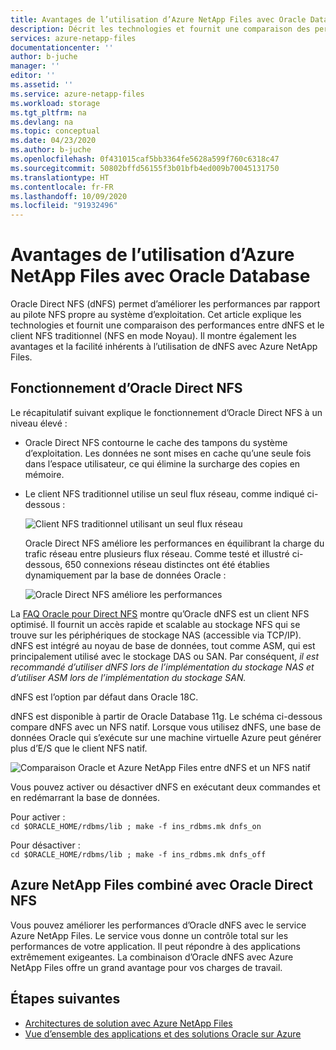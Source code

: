 ```yaml
---
title: Avantages de l’utilisation d’Azure NetApp Files avec Oracle Database | Microsoft Docs
description: Décrit les technologies et fournit une comparaison des performances entre Oracle Direct NFS (dNFS) et le client NFS traditionnel. Montre les avantages de l’utilisation de dNFS avec Azure NetApp Files.
services: azure-netapp-files
documentationcenter: ''
author: b-juche
manager: ''
editor: ''
ms.assetid: ''
ms.service: azure-netapp-files
ms.workload: storage
ms.tgt_pltfrm: na
ms.devlang: na
ms.topic: conceptual
ms.date: 04/23/2020
ms.author: b-juche
ms.openlocfilehash: 0f431015caf5bb3364fe5628a599f760c6318c47
ms.sourcegitcommit: 50802bffd56155f3b01bfb4ed009b70045131750
ms.translationtype: HT
ms.contentlocale: fr-FR
ms.lasthandoff: 10/09/2020
ms.locfileid: "91932496"
---
```

# <a name="benefits-of-using-azure-netapp-files-with-oracle-database"></a>Avantages de l’utilisation d’Azure NetApp Files avec Oracle Database

Oracle Direct NFS (dNFS) permet d’améliorer les performances par rapport au pilote NFS propre au système d’exploitation. Cet article explique les technologies et fournit une comparaison des performances entre dNFS et le client NFS traditionnel (NFS en mode Noyau). Il montre également les avantages et la facilité inhérents à l’utilisation de dNFS avec Azure NetApp Files.  

## <a name="how-oracle-direct-nfs-works"></a>Fonctionnement d’Oracle Direct NFS

Le récapitulatif suivant explique le fonctionnement d’Oracle Direct NFS à un niveau élevé :

* Oracle Direct NFS contourne le cache des tampons du système d’exploitation. Les données ne sont mises en cache qu’une seule fois dans l’espace utilisateur, ce qui élimine la surcharge des copies en mémoire.  

* Le client NFS traditionnel utilise un seul flux réseau, comme indiqué ci-dessous :    

    ![Client NFS traditionnel utilisant un seul flux réseau](../media/azure-netapp-files/solutions-traditional-nfs-client-using-single-network-flow.png)

    Oracle Direct NFS améliore les performances en équilibrant la charge du trafic réseau entre plusieurs flux réseau. Comme testé et illustré ci-dessous, 650 connexions réseau distinctes ont été établies dynamiquement par la base de données Oracle :  

    ![Oracle Direct NFS améliore les performances](../media/azure-netapp-files/solutions-oracle-direct-nfs-performance-load-balancing.png)

La [FAQ Oracle pour Direct NFS](http://www.orafaq.com/wiki/Direct_NFS) montre qu’Oracle dNFS est un client NFS optimisé. Il fournit un accès rapide et scalable au stockage NFS qui se trouve sur les périphériques de stockage NAS (accessible via TCP/IP). dNFS est intégré au noyau de base de données, tout comme ASM, qui est principalement utilisé avec le stockage DAS ou SAN. Par conséquent, *il est recommandé d’utiliser dNFS lors de l’implémentation du stockage NAS et d’utiliser ASM lors de l’implémentation du stockage SAN.*

dNFS est l’option par défaut dans Oracle 18C.

dNFS est disponible à partir de Oracle Database 11g. Le schéma ci-dessous compare dNFS avec un NFS natif. Lorsque vous utilisez dNFS, une base de données Oracle qui s’exécute sur une machine virtuelle Azure peut générer plus d’E/S que le client NFS natif.

![Comparaison Oracle et Azure NetApp Files entre dNFS et un NFS natif](../media/azure-netapp-files/solutions-oracle-azure-netapp-files-comparing-dnfs-native-nfs.png)

Vous pouvez activer ou désactiver dNFS en exécutant deux commandes et en redémarrant la base de données.

Pour activer :  
`cd $ORACLE_HOME/rdbms/lib ; make -f ins_rdbms.mk dnfs_on`

Pour désactiver :  
`cd $ORACLE_HOME/rdbms/lib ; make -f ins_rdbms.mk dnfs_off`

## <a name="azure-netapp-files-combined-with-oracle-direct-nfs"></a>Azure NetApp Files combiné avec Oracle Direct NFS

Vous pouvez améliorer les performances d’Oracle dNFS avec le service Azure NetApp Files. Le service vous donne un contrôle total sur les performances de votre application. Il peut répondre à des applications extrêmement exigeantes. La combinaison d’Oracle dNFS avec Azure NetApp Files offre un grand avantage pour vos charges de travail.

## <a name="next-steps"></a>Étapes suivantes

- [Architectures de solution avec Azure NetApp Files](azure-netapp-files-solution-architectures.md)
- [Vue d’ensemble des applications et des solutions Oracle sur Azure](../virtual-machines/workloads/oracle/oracle-overview.md)